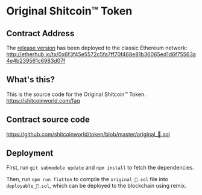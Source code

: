 # Original Shitcoin™ Token

## Contract Address

The [release version](https://github.com/shitcoinworld/token/blob/cd346470c89779638899627efba0b2f23ae354c8/deployable_%F0%9F%92%A9.sol) has been deployed to the classic Ethereum network: http://etherhub.io/tx/0x6f3f45e5572c5fa7ff70f468e81b36065ed1d6f75563a4e4b239561c6983d07f

## What's this?

This is the source code for the Original Shitcoin™ Token.
https://shitcoinworld.com/faq

## Contract source code

https://github.com/shitcoinworld/token/blob/master/original_💩.sol

## Deployment

First, run `git submodule update` and `npm install` to fetch the dependencies.

Then, run `npm run flatten` to compile the `original_💩.sol` file into `deployable_💩.sol`, which can be deployed to the blockchain using remix.
